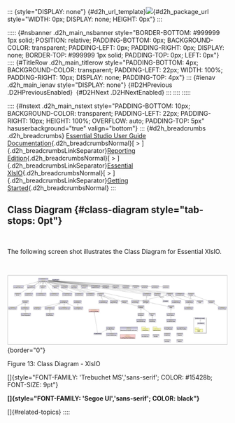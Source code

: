::: {style="DISPLAY: none"}
[](ms-xhelp:///?Id=d2h_url_template){#d2h_url_template}![](!package_url!){#d2h_package_url style="WIDTH: 0px; DISPLAY: none; HEIGHT: 0px"}
:::

::::: {#nsbanner .d2h_main_nsbanner style="BORDER-BOTTOM: #999999 1px solid; POSITION: relative; PADDING-BOTTOM: 0px; BACKGROUND-COLOR: transparent; PADDING-LEFT: 0px; PADDING-RIGHT: 0px; DISPLAY: none; BORDER-TOP: #999999 1px solid; PADDING-TOP: 0px; LEFT: 0px"}
:::: {#TitleRow .d2h_main_titlerow style="PADDING-BOTTOM: 4px; BACKGROUND-COLOR: transparent; PADDING-LEFT: 22px; WIDTH: 100%; PADDING-RIGHT: 10px; DISPLAY: none; PADDING-TOP: 4px"}
::: {#ienav .d2h_main_ienav style="DISPLAY: none"}
[](ms-xhelp:///?Id=ad99231a-9920-49c5-b9a3-8c0224163396){#D2HPrevious .D2HPreviousEnabled}  [](ms-xhelp:///?Id=e1ba450f-74e6-4ce2-9100-821f1b29c9a2){#D2HNext .D2HNextEnabled}
:::
::::
:::::

:::: {#nstext .d2h_main_nstext style="PADDING-BOTTOM: 10px; BACKGROUND-COLOR: transparent; PADDING-LEFT: 22px; PADDING-RIGHT: 10px; HEIGHT: 100%; OVERFLOW: auto; PADDING-TOP: 5px" hasuserbackground="true" valign="bottom"}
::: {#d2h_breadcrumbs .d2h_breadcrumbs}
[Essential Studio User Guide Documentation](ms-xhelp:///?Id=12457748-09e3-4d74-a240-8e049cedf030){.d2h_breadcrumbsNormal}[ \> ]{.d2h_breadcrumbsLinkSeparator}[Reporting Edition](ms-xhelp:///?Id=027aa5b6-6676-4f93-ad23-c20e8c45792e){.d2h_breadcrumbsNormal}[ \> ]{.d2h_breadcrumbsLinkSeparator}[Essential XlsIO](ms-xhelp:///?Id=b01a1b50-1d7d-40c0-bc83-af67e57c9005){.d2h_breadcrumbsNormal}[ \> ]{.d2h_breadcrumbsLinkSeparator}[Getting Started](ms-xhelp:///?Id=ad99231a-9920-49c5-b9a3-8c0224163396){.d2h_breadcrumbsNormal}
:::

## Class Diagram {#class-diagram style="tab-stops: 0pt"}

 

The following screen shot illustrates the Class Diagram for Essential XlsIO.

 

![](ImagesExt/image47_15.png){border="0"}

Figure 13: Class Diagram - XlsIO

[]{style="FONT-FAMILY: 'Trebuchet MS','sans-serif'; COLOR: #15428b; FONT-SIZE: 9pt"} 

**[]{style="FONT-FAMILY: 'Segoe UI','sans-serif'; COLOR: black"}** 

[]{#related-topics}
::::
